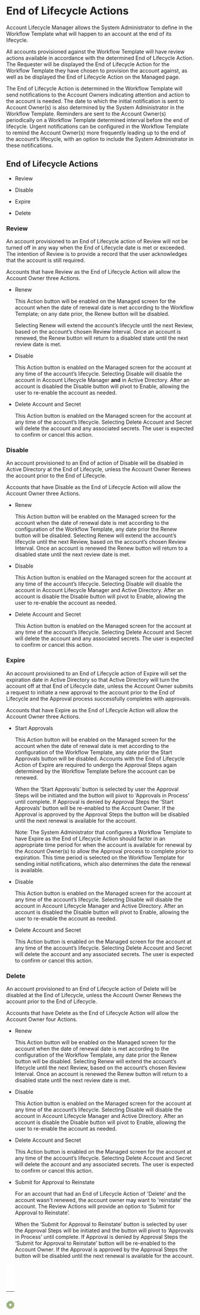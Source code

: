 ﻿[title]: # (End of Lifecycle Actions)
[tags]: # (Account Lifecycle Manager,ALM,)
[priority]: # (2300)

# End of Lifecycle Actions

Account Lifecycle Manager allows the System Administrator to define in the Workflow Template what will happen to an account at the end of its lifecycle.

All accounts provisioned against the Workflow Template will have review actions available in accordance with the determined End of Lifecycle Action. The Requester will be displayed the End of Lifecycle Action for the Workflow Template they have chosen to provision the account against, as well as be displayed the End of Lifecycle Action on the Managed page.

The End of Lifecycle Action is determined in the Workflow Template will send notifications to the Account Owners indicating attention and action to the account is needed. The date to which the initial notification is sent to Account Owner(s) is also determined by the System Administrator in the Workflow Template. Reminders are sent to the Account Owner(s) periodically on a Workflow Template determined interval before the end of lifecycle. Urgent notifications can be configured in the Workflow Template to remind the Account Owner(s) more frequently leading up to the end of the account’s lifecycle, with an option to include the System Administrator in these notifications.

## End of Lifecycle Actions

* Review

* Disable

* Expire

* Delete

### Review

An account provisioned to an End of Lifecycle action of Review will not be turned off in any way when the End of Lifecycle date is met or exceeded. The intention of Review is to provide a record that the user acknowledges that the account is still required.

Accounts that have Review as the End of Lifecycle Action will allow the Account Owner three Actions.

* Renew

  This Action button will be enabled on the Managed screen for the account when the date of renewal date is met according to the Workflow Template; on any date prior, the Renew button will be disabled.

  Selecting Renew will extend the account’s lifecycle until the next Review, based on the account’s chosen Review Interval. Once an account is renewed, the Renew button will return to a disabled state until the next review date is met.

* Disable

  This Action button is enabled on the Managed screen for the account at any time of the account’s lifecycle. Selecting Disable will disable the account in Account Lifecycle Manager **and** in Active Directory. After an account is disabled the Disable button will pivot to Enable, allowing the user to re-enable the account as needed.

* Delete Account and Secret

  This Action button is enabled on the Managed screen for the account at any time of the account’s lifecycle. Selecting Delete Account and Secret will delete the account and any associated secrets. The user is expected to confirm or cancel this action.

### Disable

An account provisioned to an End of  action of Disable will be disabled in Active Directory at the End of Lifecycle, unless the Account Owner Renews the account prior to the End of Lifecycle.

Accounts that have Disable as the End of Lifecycle Action will allow the Account Owner three Actions.

* Renew

  This Action button will be enabled on the Managed screen for the account when the date of renewal date is met according to the configuration of the Workflow Template, any date prior the Renew button will be disabled. Selecting Renew will extend the account’s lifecycle until the next Review, based on the account’s chosen Review Interval. Once an account is renewed the Renew button will return to a disabled state until the next review date is met.

* Disable

  This Action button is enabled on the Managed screen for the account at any time of the account’s lifecycle. Selecting Disable will disable the account in Account Lifecycle Manager and Active Directory. After an account is disable the Disable button will pivot to Enable, allowing the user to re-enable the account as needed.

* Delete Account and Secret

  This Action button is enabled on the Managed screen for the account at any time of the account’s lifecycle. Selecting Delete Account and Secret will delete the account and any associated secrets. The user is expected to confirm or cancel this action.

### Expire

An account provisioned to an End of Lifecycle action of Expire will set the expiration date in Active Directory so that Active Directory will turn the account off at that End of Lifecycle date, unless the Account Owner submits a request to initiate a new approval to the account prior to the End of Lifecycle and the Approval process successfully completes with approvals.

Accounts that have Expire as the End of Lifecycle Action will allow the Account Owner three Actions.

* Start Approvals

  This Action button will be enabled on the Managed screen for the account when the date of renewal date is met according to the configuration of the Workflow Template, any date prior the Start Approvals button will be disabled. Accounts with the End of Lifecycle Action of Expire are required to undergo the Approval Steps again determined by the Workflow Template before the account can be renewed.

  When the ‘Start Approvals’ button is selected by user the Approval Steps will be initiated and the button will pivot to ‘Approvals in Process’ until complete. If Approval is denied by Approval Steps the ‘Start Approvals’ button will be re-enabled to the Account Owner. If the Approval is approved by the Approval Steps the button will be disabled until the next renewal is available for the account.

  Note: The System Administrator that configures a Workflow Template to have Expire as the End of Lifecycle Action should factor in an appropriate time period for when the account is available for renewal by the Account Owner(s) to allow the Approval process to complete prior to expiration. This time period is selected on the Workflow Template for sending initial notifications, which also determines the date the renewal is available.

* Disable

  This Action button is enabled on the Managed screen for the account at any time of the account’s lifecycle. Selecting Disable will disable the account in Account Lifecycle Manager and Active Directory. After an account is disabled the Disable button will pivot to Enable, allowing the user to re-enable the account as needed.

* Delete Account and Secret

  This Action button is enabled on the Managed screen for the account at any time of the account’s lifecycle. Selecting Delete Account and Secret will delete the account and any associated secrets. The user is expected to confirm or cancel this action.

### Delete

An account provisioned to an End of Lifecycle action of Delete will be disabled at the End of Lifecycle, unless the Account Owner Renews the account prior to the End of Lifecycle.

Accounts that have Delete as the End of Lifecycle Action will allow the Account Owner four Actions.

* Renew

  This Action button will be enabled on the Managed screen for the account when the date of renewal date is met according to the configuration of the Workflow Template, any date prior the Renew button will be disabled. Selecting Renew will extend the account’s lifecycle until the next Review, based on the account’s chosen Review Interval. Once an account is renewed the Renew button will return to a disabled state until the next review date is met.

* Disable

  This Action button is enabled on the Managed screen for the account at any time of the account’s lifecycle. Selecting Disable will disable the account in Account Lifecycle Manager and Active Directory. After an account is disable the Disable button will pivot to Enable, allowing the user to re-enable the account as needed.

* Delete Account and Secret

  This Action button is enabled on the Managed screen for the account at any time of the account’s lifecycle. Selecting Delete Account and Secret will delete the account and any associated secrets. The user is expected to confirm or cancel this action.

* Submit for Approval to Reinstate

  For an account that had an End of Lifecycle Action of 'Delete' and the account wasn't renewed, the account owner may want to 'reinstate' the account. The Review Actions will provide an option to ‘Submit for Approval to Reinstate’.

  When the ‘Submit for Approval to Reinstate’ button is selected by user the Approval Steps will be initiated and the button will pivot to ‘Approvals in Process’ until complete. If Approval is denied by Approval Steps the ‘Submit for Approval to Reinstate’ button will be re-enabled to the Account Owner. If the Approval is approved by the Approval Steps the button will be disabled until the next renewal is available for the account.

![Article End](../alm-bug.png)
